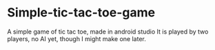 # Simple-tic-tac-toe-game
A simple game of tic tac toe, made in android studio
It is played by two players, no AI yet, though I might make one later.
